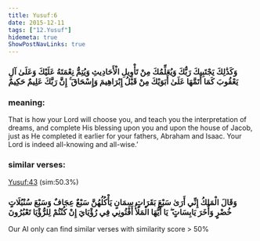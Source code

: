 ```yaml
---
title: Yusuf:6
date: 2015-12-11
tags: ["12.Yusuf"]
hidemeta: true 
ShowPostNavLinks: true 
---
```

### وَكَذَٰلِكَ يَجْتَبِيكَ رَبُّكَ وَيُعَلِّمُكَ مِنْ تَأْوِيلِ الْأَحَادِيثِ وَيُتِمُّ نِعْمَتَهُ عَلَيْكَ وَعَلَىٰ آلِ يَعْقُوبَ كَمَا أَتَمَّهَا عَلَىٰ أَبَوَيْكَ مِنْ قَبْلُ إِبْرَاهِيمَ وَإِسْحَاقَ ۚ إِنَّ رَبَّكَ عَلِيمٌ حَكِيمٌ
### meaning: 
That is how your Lord will choose you, and teach you the interpretation of dreams, and complete His blessing upon you and upon the house of Jacob, just as He completed it earlier for your fathers, Abraham and Isaac. Your Lord is indeed all-knowing and all-wise.’
### similar verses: 

[Yusuf:43](/12/43) (sim:50.3%)

### وَقَالَ الْمَلِكُ إِنِّي أَرَىٰ سَبْعَ بَقَرَاتٍ سِمَانٍ يَأْكُلُهُنَّ سَبْعٌ عِجَافٌ وَسَبْعَ سُنْبُلَاتٍ خُضْرٍ وَأُخَرَ يَابِسَاتٍ ۖ يَا أَيُّهَا الْمَلَأُ أَفْتُونِي فِي رُؤْيَايَ إِنْ كُنْتُمْ لِلرُّؤْيَا تَعْبُرُونَ

Our AI only can find similar verses with similarity score > 50% 



